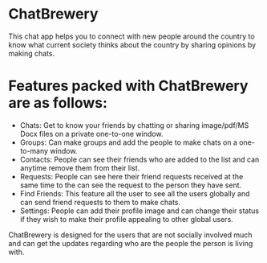 # ChatBrewery

This chat app helps you to connect with new people around the country to know what current society thinks about the country by sharing opinions by making chats.

# Features packed with ChatBrewery are as follows:

- Chats: Get to know your friends by chatting or sharing image/pdf/MS Docx files on a private one-to-one window.
- Groups: Can make groups and add the people to make chats on a one-to-many window.
- Contacts: People can see their friends who are added to the list and can anytime remove them from their list.
- Requests: People can see here their friend requests received at the same time to the can see the request to the person they have sent.
- Find Friends: This feature all the user to see all the users globally and can send friend requests to them to make chats.
- Settings: People can add their profile image and can change their status if they wish to make their profile appealing to other global users.

ChatBrewery is designed for the users that are not socially involved much and can get the updates regarding who are the people the person is living with.

